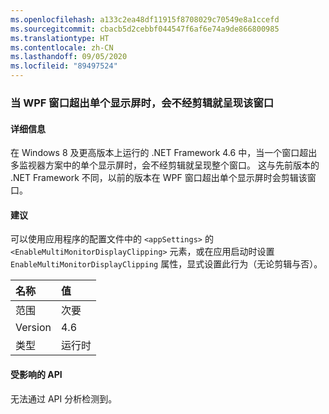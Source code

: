 ```yaml
---
ms.openlocfilehash: a133c2ea48df11915f8708029c70549e8a1ccefd
ms.sourcegitcommit: cbacb5d2cebbf044547f6af6e74a9de866800985
ms.translationtype: HT
ms.contentlocale: zh-CN
ms.lasthandoff: 09/05/2020
ms.locfileid: "89497524"
---
```

### <a name="wpf-windows-are-rendered-without-clipping-when-extending-outside-a-single-monitor"></a>当 WPF 窗口超出单个显示屏时，会不经剪辑就呈现该窗口

#### <a name="details"></a>详细信息

在 Windows 8 及更高版本上运行的 .NET Framework 4.6 中，当一个窗口超出多监视器方案中的单个显示屏时，会不经剪辑就呈现整个窗口。 这与先前版本的 .NET Framework 不同，以前的版本在 WPF 窗口超出单个显示屏时会剪辑该窗口。

#### <a name="suggestion"></a>建议

可以使用应用程序的配置文件中的 <code>&lt;appSettings&gt;</code> 的 <code>&lt;EnableMultiMonitorDisplayClipping&gt;</code> 元素，或在应用启动时设置 <code>EnableMultiMonitorDisplayClipping</code> 属性，显式设置此行为（无论剪辑与否）。

| 名称    | 值       |
|:--------|:------------|
| 范围   |次要|
|Version|4.6|
|类型|运行时|

#### <a name="affected-apis"></a>受影响的 API

无法通过 API 分析检测到。

<!--

#### Affected APIs

Not detectable via API analysis.

-->
